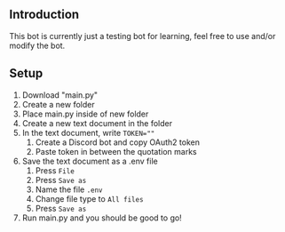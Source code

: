 ## Introduction

This bot is currently just a testing bot for learning, feel free to use and/or modify the bot.

## Setup

1. Download "main.py"
2. Create a new folder
  1. Place main.py inside of new folder
  2. Create a new text document in the folder
3. In the text document, write `TOKEN=""`
    1. Create a Discord bot and copy OAuth2 token
    2. Paste token in between the quotation marks
5. Save the text document as a .env file
    1. Press `File`
    2. Press `Save as`
    3. Name the file `.env`
    4. Change file type to `All files`
    5. Press `Save as`
6. Run main.py and you should be good to go!
